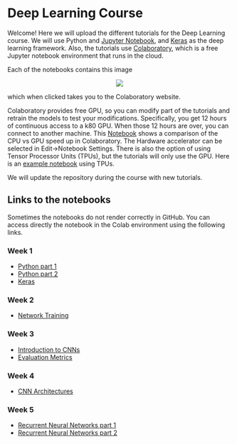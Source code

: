 # Deep Learning Course
Welcome! Here we will upload the different tutorials for the Deep Learning course. 
We will use Python and [Jupyter Notebook](https://jupyter.org/), and [Keras](https://keras.io/) as the deep learning framework.
Also, the tutorials use [Colaboratory](https://colab.research.google.com/notebooks/welcome.ipynb), which is a free Jupyter notebook environment that runs in the cloud. 

Each of the notebooks contains this image


<p align="center">
<img src ="https://camo.githubusercontent.com/52feade06f2fecbf006889a904d221e6a730c194/68747470733a2f2f636f6c61622e72657365617263682e676f6f676c652e636f6d2f6173736574732f636f6c61622d62616467652e737667" />
</p>

which when clicked takes you to the Colaboratory website. 

Colaboratory provides free GPU, so you can modify part of the tutorials and retrain the models to test your modifications. Specifically, you get 12 hours of continuous access to a k80 GPU. When those 12 hours are over, you can connect to another machine. This [Notebook](https://colab.research.google.com/notebooks/gpu.ipynb#scrollTo=3IEVK-KFxi5Z) shows a comparison of the CPU vs GPU speed up in Colaboratory. The Hardware accelerator can be selected in Edit->Notebook Settings. There is also the option of using Tensor Processor Units (TPUs), but the tutorials will only use the GPU. Here is an [example notebook](https://colab.research.google.com/notebooks/tpu.ipynb) using TPUs.   

We will update the repository during the course with new tutorials.

## Links to the notebooks
Sometimes the notebooks do not render correctly in GitHub. You can access directly the notebook in the Colab environment using the following links.
### Week 1
  * [Python part 1](https://colab.research.google.com/github/MatchLab-Imperial/deep-learning-course/blob/master/week01_part1_Python.ipynb)
  * [Python part 2](https://colab.research.google.com/github/MatchLab-Imperial/deep-learning-course/blob/master/week01_part2_Python.ipynb)
  * [Keras](https://colab.research.google.com/github/MatchLab-Imperial/deep-learning-course/blob/master/week01_part3_Keras.ipynb)
### Week 2
  * [Network Training](https://colab.research.google.com/github/MatchLab-Imperial/deep-learning-course/blob/master/week02_NetworkTraining.ipynb)

### Week 3
  * [Introduction to CNNs](https://colab.research.google.com/github/MatchLab-Imperial/deep-learning-course/blob/master/week03_part1_CNN_Introduction.ipynb)
  * [Evaluation Metrics](https://colab.research.google.com/github/MatchLab-Imperial/deep-learning-course/blob/master/week03_part2_evaluation_measures.ipynb)
    
### Week 4
  * [CNN Architectures](https://colab.research.google.com/github/MatchLab-Imperial/deep-learning-course/blob/master/week04_CNN_architectures.ipynb)
  
### Week 5
  * [Recurrent Neural Networks part 1](https://colab.research.google.com/github/MatchLab-Imperial/deep-learning-course/blob/master/week05_RNN_part1.ipynb)
  * [Recurrent Neural Networks part 2](https://colab.research.google.com/github/MatchLab-Imperial/deep-learning-course/blob/master/week05_RNN_part2.ipynb)
